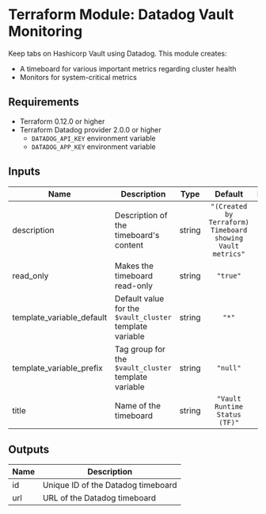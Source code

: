# Terraform Module: Datadog Vault Monitoring

Keep tabs on Hashicorp Vault using Datadog. This module creates:
- A timeboard for various important metrics regarding cluster health
- Monitors for system-critical metrics

## Requirements
- Terraform 0.12.0 or higher
- Terraform Datadog provider 2.0.0 or higher
    - `DATADOG_API_KEY` environment variable
    - `DATADOG_APP_KEY` environment variable

<!-- BEGINNING OF PRE-COMMIT-TERRAFORM DOCS HOOK -->
## Inputs

| Name | Description | Type | Default | Required |
|------|-------------|:----:|:-----:|:-----:|
| description | Description of the timeboard's content | string | `"(Created by Terraform) Timeboard showing Vault metrics"` | no |
| read\_only | Makes the timeboard read-only | string | `"true"` | no |
| template\_variable\_default | Default value for the `$vault_cluster` template variable | string | `"*"` | no |
| template\_variable\_prefix | Tag group for the `$vault_cluster` template variable | string | `"null"` | no |
| title | Name of the timeboard | string | `"Vault Runtime Status (TF)"` | no |

## Outputs

| Name | Description |
|------|-------------|
| id | Unique ID of the Datadog timeboard |
| url | URL of the Datadog timeboard |

<!-- END OF PRE-COMMIT-TERRAFORM DOCS HOOK -->